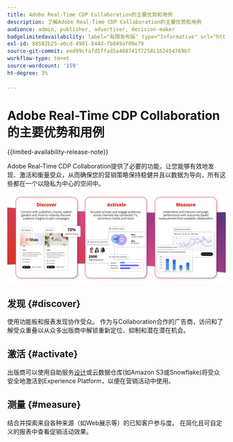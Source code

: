 ```yaml
---
title: Adobe Real-Time CDP Collaboration的主要优势和用例
description: 了解Adobe Real-Time CDP Collaboration的主要优势和用例
audience: admin, publisher, advertiser, decision-maker
badgelimitedavailability: label="有限发布版" type="Informative" url="https://helpx.adobe.com/cn/legal/product-descriptions/real-time-customer-data-platform-collaboration.html newtab=true"
exl-id: 88582b25-a0cd-4901-844d-fb049af09e79
source-git-commit: eed99cfafd5ffad5a468741f7258c162454769b7
workflow-type: tm+mt
source-wordcount: '159'
ht-degree: 3%

---
```


# Adobe Real-Time CDP Collaboration的主要优势和用例

{{limited-availability-release-note}}

Adobe Real-Time CDP Collaboration提供了必要的功能，让您能够有效地发现、激活和衡量受众，从而确保您的营销策略保持稳健并且以数据为导向，所有这些都在一个以隐私为中心的空间中。

<!-- This graphic needs to be updated, it's incorrectly using "brands". -->

![Real-Time CDP Collaboration的权益和使用案例](/help/assets/benefits-use-cases/discover-activate-measure.png)

## 发现 {#discover}

使用功能板和报表发现协作受众。 作为与Collaboration合作的广告商，访问和了解受众重叠以从众多出版商中解锁重新定位、抑制和潜在潜在机会。

## 激活 {#activate}

出版商可以使用自助服务[设计](/help/guide/destinations/experience-platform.md)或云数据仓库(如Amazon S3或Snowflake)将受众安全地激活到Experience Platform，以便在营销活动中使用。

## 测量 {#measure}

结合并探索来自各种来源（如Web展示等）的已知客户参与度。 在简化且可自定义的报表中查看促销活动效果。
